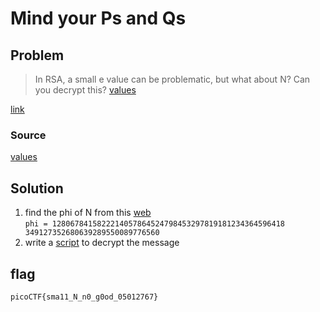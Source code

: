# Mind your Ps and Qs
## Problem
> In RSA, a small e value can be problematic, but what about N? Can you decrypt this?  [values](https://mercury.picoctf.net/static/51d68e61bb41207a55f24e753f07c5a3/values)

[link](https://play.picoctf.org/practice/challenge/162)
### Source
[values](./values)
## Solution
1. find the phi of N from this [web](https://www.alpertron.com.ar/ECM.HTM)  
`phi = 1280678415822214057864524798453297819181234364596418 349127352680639289550089776560`
2. write a [script](./sol.py) to decrypt the message
## flag
`picoCTF{sma11_N_n0_g0od_05012767}`